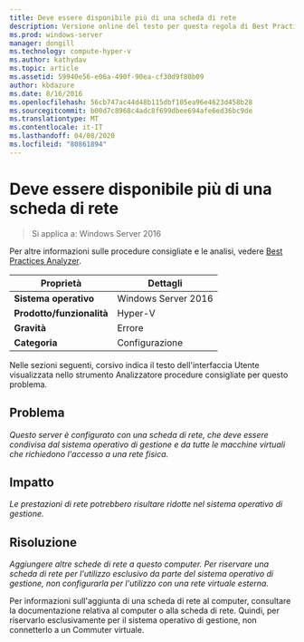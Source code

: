 ```yaml
---
title: Deve essere disponibile più di una scheda di rete
description: Versione online del testo per questa regola di Best Practices Analyzer.
ms.prod: windows-server
manager: dongill
ms.technology: compute-hyper-v
ms.author: kathydav
ms.topic: article
ms.assetid: 59940e56-e06a-490f-90ea-cf30d9f80b09
author: kbdazure
ms.date: 8/16/2016
ms.openlocfilehash: 56cb747ac44d48b115dbf105ea96e4623d458b28
ms.sourcegitcommit: b00d7c8968c4adc8f699dbee694afe6ed36bc9de
ms.translationtype: MT
ms.contentlocale: it-IT
ms.lasthandoff: 04/08/2020
ms.locfileid: "80861894"
---
```

# <a name="more-than-one-network-adapter-should-be-available"></a>Deve essere disponibile più di una scheda di rete

>Si applica a: Windows Server 2016

Per altre informazioni sulle procedure consigliate e le analisi, vedere [Best Practices Analyzer](https://go.microsoft.com/fwlink/?LinkId=122786).  
  
|Proprietà|Dettagli|  
|-|-|  
|**Sistema operativo**|Windows Server 2016|  
|**Prodotto/funzionalità**|Hyper-V|  
|**Gravità**|Errore|  
|**Categoria**|Configurazione|  

Nelle sezioni seguenti, corsivo indica il testo dell'interfaccia Utente visualizzata nello strumento Analizzatore procedure consigliate per questo problema.

## <a name="issue"></a>Problema  
  
*Questo server è configurato con una scheda di rete, che deve essere condivisa dal sistema operativo di gestione e da tutte le macchine virtuali che richiedono l'accesso a una rete fisica.*  
  
## <a name="impact"></a>Impatto  
  
*Le prestazioni di rete potrebbero risultare ridotte nel sistema operativo di gestione.*  
  
## <a name="resolution"></a>Risoluzione  
  
*Aggiungere altre schede di rete a questo computer. Per riservare una scheda di rete per l'utilizzo esclusivo da parte del sistema operativo di gestione, non configurarla per l'utilizzo con una rete virtuale esterna.*  
  
Per informazioni sull'aggiunta di una scheda di rete al computer, consultare la documentazione relativa al computer o alla scheda di rete. Quindi, per riservarlo esclusivamente per il sistema operativo di gestione, non connetterlo a un Commuter virtuale.   
  


